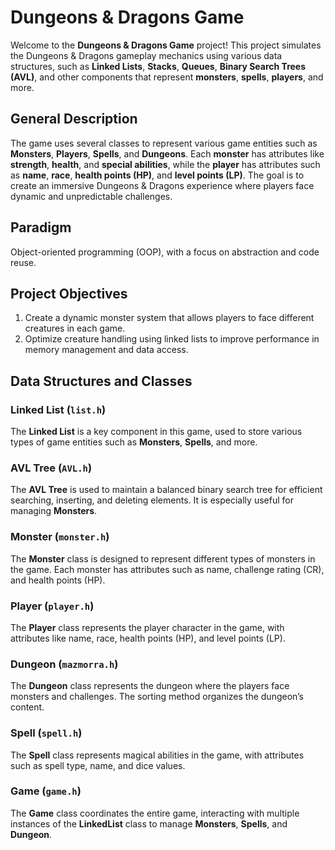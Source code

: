 # Dungeons & Dragons Game

Welcome to the **Dungeons & Dragons Game** project! This project simulates the Dungeons & Dragons gameplay mechanics using various data structures, such as **Linked Lists**, **Stacks**, **Queues**, **Binary Search Trees (AVL)**, and other components that represent **monsters**, **spells**, **players**, and more.

## General Description

The game uses several classes to represent various game entities such as **Monsters**, **Players**, **Spells**, and **Dungeons**. Each **monster** has attributes like **strength**, **health**, and **special abilities**, while the **player** has attributes such as **name**, **race**, **health points (HP)**, and **level points (LP)**. The goal is to create an immersive Dungeons & Dragons experience where players face dynamic and unpredictable challenges.

## Paradigm
Object-oriented programming (OOP), with a focus on abstraction and code reuse.

## Project Objectives
1. Create a dynamic monster system that allows players to face different creatures in each game.
2. Optimize creature handling using linked lists to improve performance in memory management and data access.
 
## Data Structures and Classes

### Linked List (`list.h`)

The **Linked List** is a key component in this game, used to store various types of game entities such as **Monsters**, **Spells**, and more.


### AVL Tree (`AVL.h`)

The **AVL Tree** is used to maintain a balanced binary search tree for efficient searching, inserting, and deleting elements. It is especially useful for managing **Monsters**.

### Monster (`monster.h`)

The **Monster** class is designed to represent different types of monsters in the game. Each monster has attributes such as name, challenge rating (CR), and health points (HP).

### Player (`player.h`)

The **Player** class represents the player character in the game, with attributes like name, race, health points (HP), and level points (LP).

### Dungeon (`mazmorra.h`)

The **Dungeon** class represents the dungeon where the players face monsters and challenges. The sorting method organizes the dungeon’s content.

### Spell (`spell.h`)

The **Spell** class represents magical abilities in the game, with attributes such as spell type, name, and dice values.

### Game (`game.h`)

The **Game** class coordinates the entire game, interacting with multiple instances of the **LinkedList** class to manage **Monsters**, **Spells**, and **Dungeon**.

